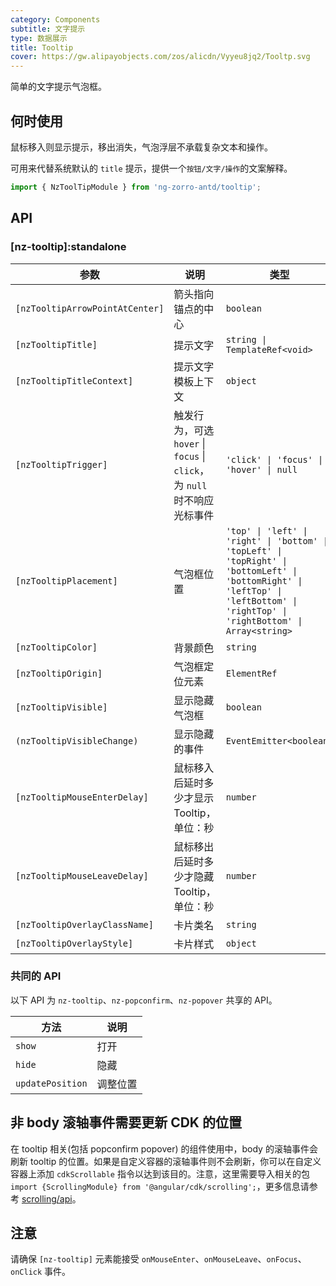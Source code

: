 ```yaml
---
category: Components
subtitle: 文字提示
type: 数据展示
title: Tooltip
cover: https://gw.alipayobjects.com/zos/alicdn/Vyyeu8jq2/Tooltp.svg
---
```


简单的文字提示气泡框。

## 何时使用

鼠标移入则显示提示，移出消失，气泡浮层不承载复杂文本和操作。

可用来代替系统默认的 `title` 提示，提供一个`按钮/文字/操作`的文案解释。

```ts
import { NzToolTipModule } from 'ng-zorro-antd/tooltip';
```

## API

### [nz-tooltip]:standalone

| 参数                            | 说明                                                                     | 类型                                                                                                                                                                              | 默认值    |
| ------------------------------- | ------------------------------------------------------------------------ | --------------------------------------------------------------------------------------------------------------------------------------------------------------------------------- | --------- |
| `[nzTooltipArrowPointAtCenter]` | 箭头指向锚点的中心                                                       | `boolean`                                                                                                                                                                         | `false`   |
| `[nzTooltipTitle]`              | 提示文字                                                                 | `string \| TemplateRef<void>`                                                                                                                                                     | -         |
| `[nzTooltipTitleContext]`       | 提示文字模板上下文                                                       | `object`                                                                                                                                                                          | -         |
| `[nzTooltipTrigger]`            | 触发行为，可选 `hover` \| `focus` \| `click`，为 `null` 时不响应光标事件 | `'click' \| 'focus' \| 'hover' \| null`                                                                                                                                           | `'hover'` |
| `[nzTooltipPlacement]`          | 气泡框位置                                                               | `'top' \| 'left' \| 'right' \| 'bottom' \| 'topLeft' \| 'topRight' \| 'bottomLeft' \| 'bottomRight' \| 'leftTop' \| 'leftBottom' \| 'rightTop' \| 'rightBottom' \| Array<string>` | `'top'`   |
| `[nzTooltipColor]`              | 背景颜色                                                                 | `string`                                                                                                                                                                          | -         |
| `[nzTooltipOrigin]`             | 气泡框定位元素                                                           | `ElementRef`                                                                                                                                                                      | -         |
| `[nzTooltipVisible]`            | 显示隐藏气泡框                                                           | `boolean`                                                                                                                                                                         | `false`   |
| `(nzTooltipVisibleChange)`      | 显示隐藏的事件                                                           | `EventEmitter<boolean>`                                                                                                                                                           | -         |
| `[nzTooltipMouseEnterDelay]`    | 鼠标移入后延时多少才显示 Tooltip，单位：秒                               | `number`                                                                                                                                                                          | `0.15`    |
| `[nzTooltipMouseLeaveDelay]`    | 鼠标移出后延时多少才隐藏 Tooltip，单位：秒                               | `number`                                                                                                                                                                          | `0.1`     |
| `[nzTooltipOverlayClassName]`   | 卡片类名                                                                 | `string`                                                                                                                                                                          | -         |
| `[nzTooltipOverlayStyle]`       | 卡片样式                                                                 | `object`                                                                                                                                                                          | -         |

### 共同的 API

以下 API 为 `nz-tooltip`、`nz-popconfirm`、`nz-popover` 共享的 API。

| 方法             | 说明     |
| ---------------- | -------- |
| `show`           | 打开     |
| `hide`           | 隐藏     |
| `updatePosition` | 调整位置 |

## 非 body 滚轴事件需要更新 CDK 的位置

在 tooltip 相关(包括 popconfirm popover) 的组件使用中，body 的滚轴事件会刷新 tooltip 的位置。如果是自定义容器的滚轴事件则不会刷新，你可以在自定义容器上添加 `cdkScrollable` 指令以达到该目的。注意，这里需要导入相关的包 `import {ScrollingModule} from '@angular/cdk/scrolling';`，更多信息请参考 [scrolling/api](https://material.angular.io/cdk/scrolling/api)。

## 注意

请确保 `[nz-tooltip]` 元素能接受 `onMouseEnter`、`onMouseLeave`、`onFocus`、`onClick` 事件。
